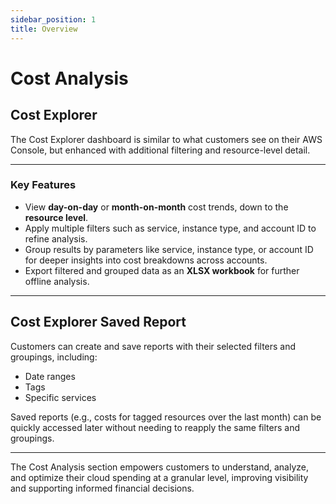 ```yaml
---
sidebar_position: 1
title: Overview
---
```


# Cost Analysis

## Cost Explorer

The Cost Explorer dashboard is similar to what customers see on their AWS Console, but enhanced with additional filtering and resource-level detail.

---

### Key Features

- View **day-on-day** or **month-on-month** cost trends, down to the **resource level**.
- Apply multiple filters such as service, instance type, and account ID to refine analysis.
- Group results by parameters like service, instance type, or account ID for deeper insights into cost breakdowns across accounts.
- Export filtered and grouped data as an **XLSX workbook** for further offline analysis.

---

## Cost Explorer Saved Report

Customers can create and save reports with their selected filters and groupings, including:

- Date ranges
- Tags
- Specific services

Saved reports (e.g., costs for tagged resources over the last month) can be quickly accessed later without needing to reapply the same filters and groupings.

---

The Cost Analysis section empowers customers to understand, analyze, and optimize their cloud spending at a granular level, improving visibility and supporting informed financial decisions.

